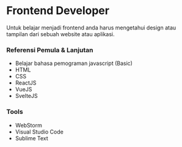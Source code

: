 # Frontend Developer

Untuk belajar menjadi frontend anda harus mengetahui design atau tampilan dari sebuah website atau aplikasi.

### Referensi Pemula & Lanjutan

- Belajar bahasa pemograman javascript (Basic)
- HTML
- CSS
- ReactJS
- VueJS
- SvelteJS


### Tools

- WebStorm
- Visual Studio Code
- Sublime Text
